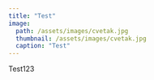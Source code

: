 ```yaml
---
title: "Test"
image: 
  path: /assets/images/cvetak.jpg
  thumbnail: /assets/images/cvetak.jpg
  caption: "Test"
---
```


Test123